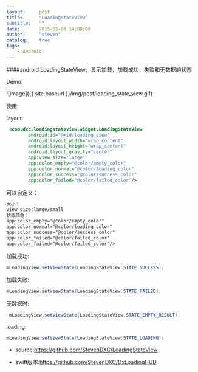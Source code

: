 ```yaml
---
layout:     post
title:      "LoadingStateView”
subtitle:   ""
date:       2015-05-08 14:00:00
author:     "steven"
catalog:    true
tags:
    - Android
---
```



####android LoadingStateView，显示加载，加载成功，失败和无数据的状态

Demo:

![image]({{ site.baseurl }}/img/post/loading_state_view.gif)


使用:

layout:
```xml
 <com.dxc.loadingstateview.widget.LoadingStateView
        android:id="@+id/loading_view"
        android:layout_width="wrap_content"
        android:layout_height="wrap_content"
        android:layout_gravity="center"
        app:view_size="large"
        app:color_empty="@color/empty_color"
        app:color_normal="@color/loading_color"
        app:color_success="@color/success_color"
        app:color_failed="@color/failed_color"/>
```
可以自定义：
```xml
大小：
view_size:large/small
状态颜色：
app:color_empty="@color/empty_color"
app:color_normal="@color/loading_color"
app:color_success="@color/success_color"
app:color_failed="@color/failed_color"
app:color_failed="@color/failed_color"/>
```

加载成功:
```java
mLoadingView.setViewState(LoadingStateView.STATE_SUCCESS);
```

加载失败:
```java
mLoadingView.setViewState(LoadingStateView.STATE_FAILED);
```

无数据时:
```java
 mLoadingView.setViewState(LoadingStateView.STATE_EMPTY_RESULT);
```

loading:
 ```java
 mLoadingView.setViewState(LoadingStateView.STATE_LOADING);
 ```

* source:https://github.com/StevenDXC/LoadingStateView


* swift版本:https://github.com/StevenDXC/DxLoadingHUD
